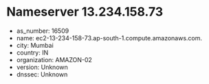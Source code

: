 # Nameserver 13.234.158.73

* as_number: 16509
* name: ec2-13-234-158-73.ap-south-1.compute.amazonaws.com.
* city: Mumbai
* country: IN
* organization: AMAZON-02
* version: Unknown
* dnssec: Unknown
